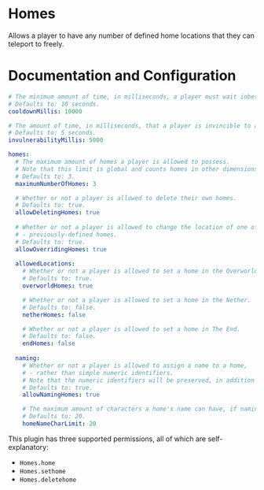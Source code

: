 # Homes
Allows a player to have any number of defined home locations that they can teleport to
freely.

# Documentation and Configuration
```yaml
# The minimum amount of time, in milliseconds, a player must wait inbetween teleports.
# Defaults to: 10 seconds.
cooldownMillis: 10000

# The amount of time, in milliseconds, that a player is invincible to all damage after teleporting.
# Defaults to: 5 seconds.
invulnerabilityMillis: 5000

homes:
  # The maximum amount of homes a player is allowed to possess.
  # Note that this limit is global and counts homes in other dimensions.
  # Defaults to: 3.
  maximumNumberOfHomes: 3

  # Whether or not a player is allowed to delete their own homes.
  # Defaults to: true.
  allowDeletingHomes: true
  
  # Whether or not a player is allowed to change the location of one of their
  # - previously-defined homes.
  # Defaults to: true.
  allowOverridingHomes: true
  
  allowedLocations:
    # Whether or not a player is allowed to set a home in the Overworld.
    # Defaults to: true.
    overworldHomes: true

    # Whether or not a player is allowed to set a home in the Nether.
    # Defaults to: false.
    netherHomes: false

    # Whether or not a player is allowed to set a home in The End.
    # Defaults to: false.
    endHomes: false
    
  naming:
    # Whether or not a player is allowed to assign a name to a home,
    # - rather than simple numeric identifiers.
    # Note that the numeric identifiers will be preserved, in addition to any names.
    # Defaults to: true.
    allowNamingHomes: true

    # The maximum amount of characters a home's name can have, if naming homes is enabled.
    # Defaults to: 20.
    homeNameCharLimit: 20
```

This plugin has three supported permissions, all of which are self-explanatory:
* `Homes.home`
* `Homes.sethome`
* `Homes.deletehome`